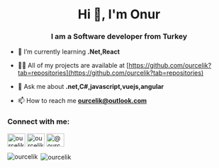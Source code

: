 <h1 align="center">Hi 👋, I'm Onur</h1>
<h3 align="center">I am a Software developer from Turkey</h3>

- 🌱 I’m currently learning **.Net,React**

- 👨‍💻 All of my projects are available at [https://github.com/ourcelik?tab=repositories](https://github.com/ourcelik?tab=repositories)

- 💬 Ask me about **.net,C#,javascript,vuejs,angular**

- 📫 How to reach me **ourcelik@outlook.com**

<h3 align="left">Connect with me:</h3>
<p align="left">
<a href="https://linkedin.com/in/ourcelik" target="blank"><img align="center" src="https://raw.githubusercontent.com/rahuldkjain/github-profile-readme-generator/master/src/images/icons/Social/linked-in-alt.svg" alt="ourcelik" height="30" width="40" /></a>
<a href="https://instagram.com/ourcelik" target="blank"><img align="center" src="https://raw.githubusercontent.com/rahuldkjain/github-profile-readme-generator/master/src/images/icons/Social/instagram.svg" alt="ourcelik" height="30" width="40" /></a>
<a href="https://medium.com/@ourcelik" target="blank"><img align="center" src="https://raw.githubusercontent.com/rahuldkjain/github-profile-readme-generator/master/src/images/icons/Social/medium.svg" alt="@ourcelik" height="30" width="40" /></a>
</p>

<p><img align="left" src="https://github-readme-stats.vercel.app/api/top-langs?username=ourcelik&show_icons=true&locale=en&layout=compact" alt="ourcelik" /></p>

<p>&nbsp;<img align="center" src="https://github-readme-stats.vercel.app/api?username=ourcelik&show_icons=true&locale=en" alt="ourcelik" /></p>
